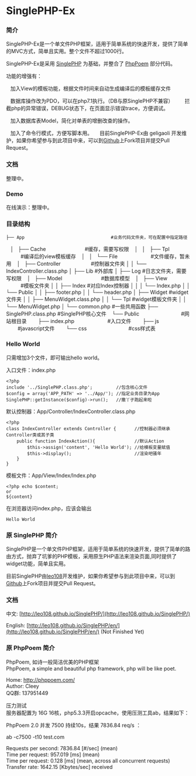 # SinglePHP-Ex


### 简介

SinglePHP-Ex是一个单文件PHP框架，适用于简单系统的快速开发，提供了简单的MVC方式，简单且实用。整个文件不超过1000行。

SinglePHP-Ex是采用 [SinglePHP](ttps://github.com/leo108/SinglePHP) 为基础，并整合了 [PhpPoem](https://github.com/cleey/phppoem) 部分代码。

功能的增强有：

    加入View的模板功能，根据文件时间来自动生成编译后的模板缓存文件
    
    数据库操作改为PDO，可以在php7.1执行。（DB与原SinglePHP不兼容）
    
    拦截php的异常错误，DEBUG状态下，在页面显示错误trace，方便调试。
    
    加入数据库表Model，简化对单表的增删改查的操作。
    
    加入了命令行模式，方便写脚本用。
    
目前SinglePHP-Ex由 geligaoli 开发维护，如果你希望参与到此项目中来，可以到[Github](https://github.com/geligaoli/SinglePHP-Ex)上Fork项目并提交Pull Request。

### 文档

整理中。

### Demo

在线演示：整理中。

### 目录结构

    ├── App                                 #业务代码文件夹，可在配置中指定路径
    │   ├── Cache                           #缓存，需要写权限
    │   │   ├── Tpl                         #编译后的view模板缓存
    │   │   └── File                        #文件缓存，暂未用
    │   ├── Controller                      #控制器文件夹
    │   │   └── IndexController.class.php
    │   ├── Lib                             #外部库
    │   ├── Log                             #日志文件夹，需要写权限
    │   ├── Model                           #数据库模型
    │   ├── View                            #模板文件夹
    │   │   ├── Index                       #对应Index控制器
    │   │   │   └── Index.php
    │   │   └── Public
    │   │       ├── footer.php
    │   │       └── header.php
    │   ├── Widget                          #widget文件夹
    │   │   ├── MenuWidget.class.php
    │   │   └── Tpl                         #widget模板文件夹
    │   │       └── MenuWidget.php
    │   └── common.php                      #一些共用函数
    ├── SinglePHP.class.php                 #SinglePHP核心文件
    └── Public                              #网站根目录
        ├── index.php                       #入口文件
        ├── js                              #javascript文件
        └── css                             #css样式表
### Hello World

只需增加3个文件，即可输出hello world。

入口文件：index.php

    <?php
    include '../SinglePHP.class.php';         //包含核心文件
    $config = array('APP_PATH' => '../App/'); //指定业务目录为App
    SinglePHP::getInstance($config)->run();   //撒丫子跑起来啦
    
默认控制器：App/Controller/IndexController.class.php

    <?php
    class IndexController extends Controller {       //控制器必须继承Controller类或其子类
        public function IndexAction(){               //默认Action
            $this->assign('content', 'Hello World'); //给模板变量赋值
            $this->display();                        //渲染吧骚年
        }
    }
    
模板文件：App/View/Index/Index.php

    <?php echo $content;
    or
    ${content}
    
在浏览器访问index.php，应该会输出

    Hello World
    
    
    
### 原 SinglePHP 简介

SinglePHP是一个单文件PHP框架，适用于简单系统的快速开发，提供了简单的路由方式，抛弃了坑爹的PHP模板，采用原生PHP语法来渲染页面,同时提供了widget功能，简单且实用。

目前SinglePHP由[leo108](http://leo108.com)开发维护，如果你希望参与到此项目中来，可以到[Github](https://github.com/leo108/SinglePHP)上Fork项目并提交Pull Request。

### 文档

中文: [http://leo108.github.io/SinglePHP/](http://leo108.github.io/SinglePHP/)

English: [http://leo108.github.io/SinglePHP/en/](http://leo108.github.io/SinglePHP/en/) (Not Finished Yet)


### 原 PhpPoem 简介

PhpPoem, 如诗一般简洁优美的PHP框架       
PhpPoem, a simple and beautiful php framework, php will be like poet.


Home: http://phppoem.com/  
Author: Cleey  
QQ群: 137951449


压力测试    
服务器配置为 16G 16核，php5.3.3开启opcache，使用压测工具ab，结果如下：   
   
PhpPoem 2.0 并发 7500 持续10s，结果  7836.84 req/s ：   
   
ab -c7500 -t10 test.com   
   
Requests per second:    7836.84 [#/sec] (mean)   
Time per request:       957.019 [ms] (mean)   
Time per request:       0.128 [ms] (mean, across all concurrent requests)   
Transfer rate:          1642.15 [Kbytes/sec] received   

